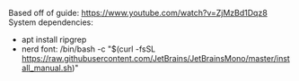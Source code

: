 Based off of guide:
https://www.youtube.com/watch?v=ZjMzBd1Dqz8
System dependencies:
 - apt install ripgrep
 - nerd font: /bin/bash -c "$(curl -fsSL https://raw.githubusercontent.com/JetBrains/JetBrainsMono/master/install_manual.sh)"
